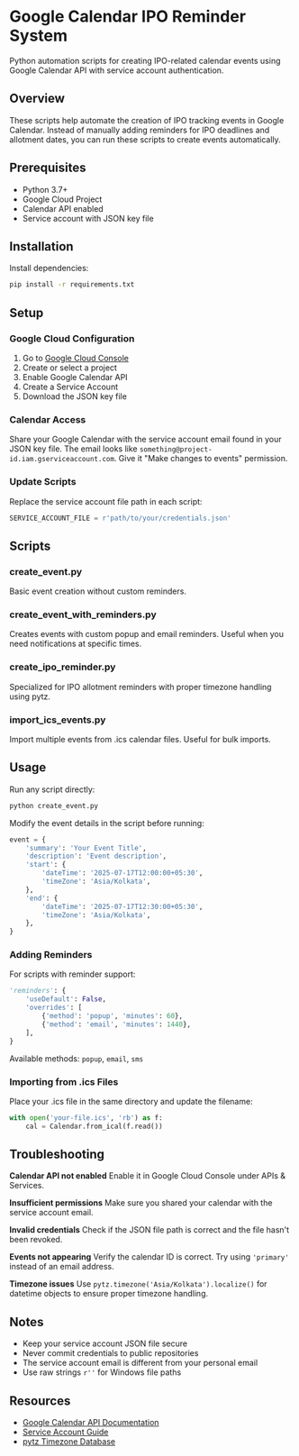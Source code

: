 # Google Calendar IPO Reminder System

Python automation scripts for creating IPO-related calendar events using Google Calendar API with service account authentication.

## Overview

These scripts help automate the creation of IPO tracking events in Google Calendar. Instead of manually adding reminders for IPO deadlines and allotment dates, you can run these scripts to create events automatically.

## Prerequisites

- Python 3.7+
- Google Cloud Project
- Calendar API enabled
- Service account with JSON key file

## Installation

Install dependencies:

```bash
pip install -r requirements.txt
```

## Setup

### Google Cloud Configuration

1. Go to [Google Cloud Console](https://console.cloud.google.com/)
2. Create or select a project
3. Enable Google Calendar API
4. Create a Service Account
5. Download the JSON key file

### Calendar Access

Share your Google Calendar with the service account email found in your JSON key file. The email looks like `something@project-id.iam.gserviceaccount.com`. Give it "Make changes to events" permission.

### Update Scripts

Replace the service account file path in each script:

```python
SERVICE_ACCOUNT_FILE = r'path/to/your/credentials.json'
```

## Scripts

### create_event.py
Basic event creation without custom reminders.

### create_event_with_reminders.py
Creates events with custom popup and email reminders. Useful when you need notifications at specific times.

### create_ipo_reminder.py
Specialized for IPO allotment reminders with proper timezone handling using pytz.

### import_ics_events.py
Import multiple events from .ics calendar files. Useful for bulk imports.

## Usage

Run any script directly:

```bash
python create_event.py
```

Modify the event details in the script before running:

```python
event = {
    'summary': 'Your Event Title',
    'description': 'Event description',
    'start': {
        'dateTime': '2025-07-17T12:00:00+05:30',
        'timeZone': 'Asia/Kolkata',
    },
    'end': {
        'dateTime': '2025-07-17T12:30:00+05:30',
        'timeZone': 'Asia/Kolkata',
    },
}
```

### Adding Reminders

For scripts with reminder support:

```python
'reminders': {
    'useDefault': False,
    'overrides': [
        {'method': 'popup', 'minutes': 60},
        {'method': 'email', 'minutes': 1440},
    ],
}
```

Available methods: `popup`, `email`, `sms`

### Importing from .ics Files

Place your .ics file in the same directory and update the filename:

```python
with open('your-file.ics', 'rb') as f:
    cal = Calendar.from_ical(f.read())
```

## Troubleshooting

**Calendar API not enabled**
Enable it in Google Cloud Console under APIs & Services.

**Insufficient permissions**
Make sure you shared your calendar with the service account email.

**Invalid credentials**
Check if the JSON file path is correct and the file hasn't been revoked.

**Events not appearing**
Verify the calendar ID is correct. Try using `'primary'` instead of an email address.

**Timezone issues**
Use `pytz.timezone('Asia/Kolkata').localize()` for datetime objects to ensure proper timezone handling.

## Notes

- Keep your service account JSON file secure
- Never commit credentials to public repositories
- The service account email is different from your personal email
- Use raw strings `r''` for Windows file paths

## Resources

- [Google Calendar API Documentation](https://developers.google.com/calendar/api/v3/reference)
- [Service Account Guide](https://cloud.google.com/iam/docs/service-accounts)
- [pytz Timezone Database](https://en.wikipedia.org/wiki/List_of_tz_database_time_zones)
